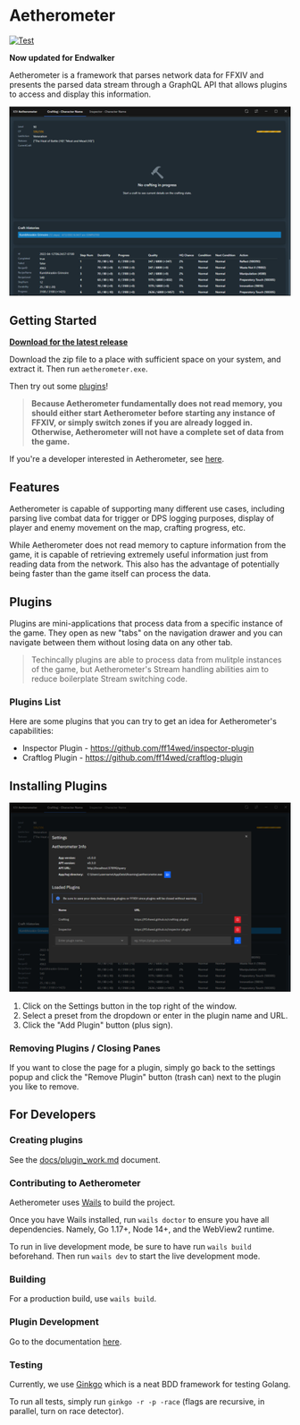 # Aetherometer

[![Test](https://github.com/ff14wed/aetherometer/actions/workflows/test.yml/badge.svg)](https://github.com/ff14wed/aetherometer/actions/workflows/test.yml)

**Now updated for Endwalker**

Aetherometer is a framework that parses network data for FFXIV and presents
the parsed data stream through a GraphQL API that allows plugins to access
and display this information.

<img src="docs/preview.png" alt="preview" />

## Getting Started
[**Download for the latest release**](https://github.com/ff14wed/aetherometer/releases)

Download the zip file to a place with sufficient space on your system, and
extract it. Then run `aetherometer.exe`.

Then try out some [plugins](#plugins-list)!

> **Because Aetherometer fundamentally does not read memory, you should
  either start Aetherometer before starting any instance of FFXIV, or simply
  switch zones if you are already logged in. Otherwise, Aetherometer will not
  have a complete set of data from the game.**

If you're a developer interested in Aetherometer, see
[here](#for-developers).

## Features

Aetherometer is capable of supporting many different use cases, including
parsing live combat data for trigger or DPS logging purposes, display of
player and enemy movement on the map, crafting progress, etc.

While Aetherometer does not read memory to capture information from the game,
it is capable of retrieving extremely useful information just from reading
data from the network. This also has the advantage of potentially being
faster than the game itself can process the data.

## Plugins

Plugins are mini-applications that process data from a specific instance
of the game. They open as new "tabs" on the navigation drawer and you can
navigate between them without losing data on any other tab.

> Techincally plugins are able to process data from mulitple
  instances of the game, but Aetherometer's Stream handling abilities aim
  to reduce boilerplate Stream switching code.

### Plugins List

Here are some plugins that you can try to get an idea for Aetherometer's capabilities:
- Inspector Plugin - https://github.com/ff14wed/inspector-plugin
- Craftlog Plugin - https://github.com/ff14wed/craftlog-plugin

## Installing Plugins

<img src="docs/settings.png" alt="preview" />

1. Click on the Settings button in the top right of the window.
2. Select a preset from the dropdown or enter in the plugin name and URL.
3. Click the "Add Plugin" button (plus sign).

### Removing Plugins / Closing Panes

If you want to close the page for a plugin, simply go back to the settings popup
and click the "Remove Plugin" button (trash can) next to the plugin you like to
remove.

## For Developers

### Creating plugins
See the [docs/plugin_work.md](docs/plugin_work.md) document.
### Contributing to Aetherometer

Aetherometer uses [Wails](https://wails.io/docs/gettingstarted/installation)
to build the project.

Once you have Wails installed, run `wails doctor` to ensure you have all
dependencies. Namely, Go 1.17+, Node 14+, and the WebView2 runtime.

To run in live development mode, be sure to have run `wails build` beforehand.
Then run `wails dev` to start the live development mode.

### Building

For a production build, use `wails build`.

### Plugin Development

Go to the documentation [here](docs/plugin_work.md).

### Testing

Currently, we use [Ginkgo](https://github.com/onsi/ginkgo) which is a neat BDD
framework for testing Golang.

To run all tests, simply run `ginkgo -r -p -race` (flags are recursive, in
parallel, turn on race detector).